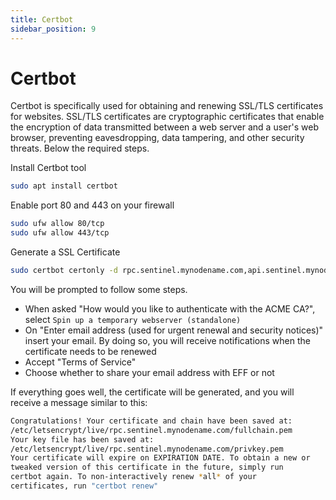 ```yaml
---
title: Certbot
sidebar_position: 9
---
```


# Certbot

Certbot is specifically used for obtaining and renewing SSL/TLS certificates for websites. SSL/TLS certificates are cryptographic certificates that enable the encryption of data transmitted between a web server and a user's web browser, preventing eavesdropping, data tampering, and other security threats. Below the required steps.

Install Certbot tool

```bash
sudo apt install certbot
```

Enable port 80 and 443 on your firewall

```bash
sudo ufw allow 80/tcp
sudo ufw allow 443/tcp
```

Generate a SSL Certificate

```bash
sudo certbot certonly -d rpc.sentinel.mynodename.com,api.sentinel.mynodename.com
```

You will be prompted to follow some steps.
- When asked "How would you like to authenticate with the ACME CA?", select `Spin up a temporary webserver (standalone)`
- On "Enter email address (used for urgent renewal and security notices)" insert your email. By doing so, you will receive notifications when the certificate needs to be renewed
- Accept "Terms of Service"
- Choose whether to share your email address with EFF or not

If everything goes well, the certificate will be generated, and you will receive a message similar to this:

```bash
Congratulations! Your certificate and chain have been saved at:
/etc/letsencrypt/live/rpc.sentinel.mynodename.com/fullchain.pem
Your key file has been saved at:
/etc/letsencrypt/live/rpc.sentinel.mynodename.com/privkey.pem
Your certificate will expire on EXPIRATION DATE. To obtain a new or
tweaked version of this certificate in the future, simply run
certbot again. To non-interactively renew *all* of your
certificates, run "certbot renew"
```